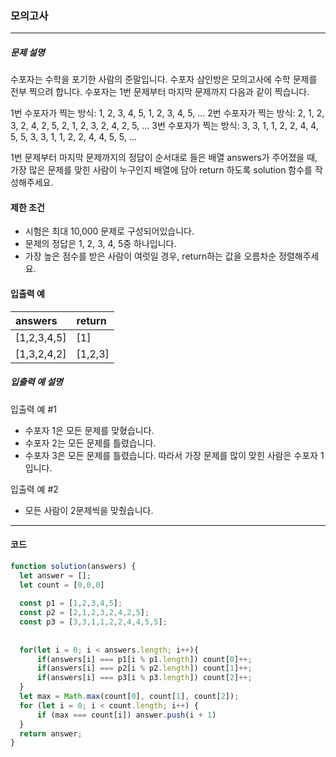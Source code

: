 

### 모의고사

***

##### 문제 설명

수포자는 수학을 포기한 사람의 준말입니다. 수포자 삼인방은 모의고사에 수학 문제를 전부 찍으려 합니다. 수포자는 1번 문제부터 마지막 문제까지 다음과 같이 찍습니다.

1번 수포자가 찍는 방식: 1, 2, 3, 4, 5, 1, 2, 3, 4, 5, ...
2번 수포자가 찍는 방식: 2, 1, 2, 3, 2, 4, 2, 5, 2, 1, 2, 3, 2, 4, 2, 5, ...
3번 수포자가 찍는 방식: 3, 3, 1, 1, 2, 2, 4, 4, 5, 5, 3, 3, 1, 1, 2, 2, 4, 4, 5, 5, ...

1번 문제부터 마지막 문제까지의 정답이 순서대로 들은 배열 answers가 주어졌을 때, 가장 많은 문제를 맞힌 사람이 누구인지 배열에 담아 return 하도록 solution 함수를 작성해주세요.

#### 제한 조건

- 시험은 최대 10,000 문제로 구성되어있습니다.
- 문제의 정답은 1, 2, 3, 4, 5중 하나입니다.
- 가장 높은 점수를 받은 사람이 여럿일 경우, return하는 값을 오름차순 정렬해주세요.

#### 입출력 예

| answers	              | return                           | 
| :-------------------- | :---------------------------------- | 
| [1,2,3,4,5] | [1] | 
|[1,3,2,4,2]	|[1,2,3]|

##### 입출력 예 설명

입출력 예 #1

- 수포자 1은 모든 문제를 맞혔습니다.
- 수포자 2는 모든 문제를 틀렸습니다.
- 수포자 3은 모든 문제를 틀렸습니다.
따라서 가장 문제를 많이 맞힌 사람은 수포자 1입니다.

입출력 예 #2

- 모든 사람이 2문제씩을 맞췄습니다.

***
#### 코드

```js
function solution(answers) {
  let answer = [];
  let count = [0,0,0]
  
  const p1 = [1,2,3,4,5];
  const p2 = [2,1,2,3,2,4,2,5];
  const p3 = [3,3,1,1,2,2,4,4,5,5];
  
  
  for(let i = 0; i < answers.length; i++){
      if(answers[i] === p1[i % p1.length]) count[0]++;
      if(answers[i] === p2[i % p2.length]) count[1]++;
      if(answers[i] === p3[i % p3.length]) count[2]++;
  }
  let max = Math.max(count[0], count[1], count[2]);
  for (let i = 0; i < count.length; i++) {
      if (max === count[i]) answer.push(i + 1)
  }
  return answer;
}
```
